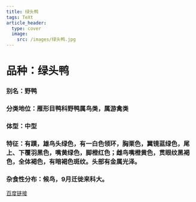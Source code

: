 ```yaml
---
title: 绿头鸭
tags: TeXt
article_header:
  type: cover
  image:
    src: /images/绿头鸭.jpg
---
```


# 品种：绿头鸭
### 别名：野鸭
### 分类地位：雁形目鸭科野鸭属鸟类，属游禽类
### 体型：中型
### 特征：有蹼，雄鸟头绿色，有一白色领环，胸栗色，翼镜蓝绿色，尾上、下覆羽黑色，嘴黄绿色，脚橙红色；雌鸟嘴橙黄色，贯眼纹黑褐色，全体褐色，有暗褐色斑纹。头部有金属光泽。
### 杂食性分布：候鸟，9月迁徙来科大。

[百度链接](https://baike.baidu.com/item/%E7%BB%BF%E5%A4%B4%E9%B8%AD/416077?fromModule=lemma_search-box)

<!--more-->
